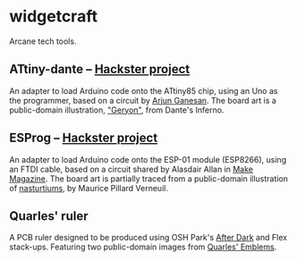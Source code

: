 # widgetcraft
Arcane tech tools.

## ATtiny-dante – [Hackster project](https://www.hackster.io/glowascii/attiny85-programmer-shield-for-arduino-uno-464d63)
An adapter to load Arduino code onto the ATtiny85 chip, using an Uno as the programmer, based on a circuit by [Arjun Ganesan](https://www.hackster.io/arjun/programming-attiny85-with-arduino-uno-afb829). The board art is a public-domain illustration, ["Geryon"](https://www.oldbookillustrations.com/illustrations/geryon/), from Dante's Inferno.

## ESProg – [Hackster project](https://www.hackster.io/glowascii/ouija-esp8266-programmer-d2c033)
An adapter to load Arduino code onto the ESP-01 module (ESP8266), using an FTDI cable, based on a circuit shared by Alasdair Allan in [Make Magazine](https://makezine.com/2015/04/01/installing-building-arduino-sketch-5-microcontroller/). The board art is partially traced from a public-domain illustration of [nasturtiums](https://www.oldbookillustrations.com/illustrations/nasturtium/), by Maurice Pillard Verneuil.

## Quarles' ruler
A PCB ruler designed to be produced using OSH Park's [After Dark](https://docs.oshpark.com/services/afterdark/) and Flex stack-ups. Featuring two public-domain images from [Quarles' Emblems](https://www.oldbookillustrations.com/titles/quarles-emblems/).
